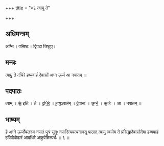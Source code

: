 +++
title = "०६ त्वामु ते"

+++
## अधिमन्त्रम्
अग्निः। वसिष्ठः। द्विपदा त्रिष्टुप्।

## मन्त्रः
त्वामु॒ ते द॑धिरे हव्य॒वाहं॑ दे॒वासो॑ अग्न ऊ॒र्ज आ नपा॑तम् ॥

## पदपाठः
त्वाम् । ऊं॒ इति॑ । ते । द॒धि॒रे॒ । ह॒व्य॒ऽवाह॑म् । दे॒वासः॑ । अ॒ग्ने॒ । ऊ॒र्जः । आ । नपा॑तम् ॥

## भाष्यम्
हे अग्ने ऊर्जोबलस्य नपातं पुत्रं सूनुः नपादित्यपत्यनामसु पाठात् त्वामु त्वामेव ते प्रसिद्धादेवासोदेवा हव्यवाहं हविषोवोढारं आदधिरे अकुर्वन्नित्यर्थः ॥ ६ ॥